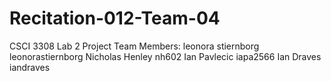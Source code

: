 # Recitation-012-Team-04
CSCI 3308 Lab 2
Project Team Members:
leonora stiernborg  leonorastiernborg
Nicholas Henley   nh602
Ian Pavlecic  iapa2566
Ian Draves  iandraves
